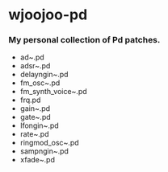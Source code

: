 # wjoojoo-pd

### My personal collection of Pd patches.

- ad~.pd
- adsr~.pd
- delayngin~.pd
- fm_osc~.pd
- fm_synth_voice~.pd
- frq.pd
- gain~.pd
- gate~.pd
- lfongin~.pd
- rate~.pd
- ringmod_osc~.pd
- sampngin~.pd
- xfade~.pd

